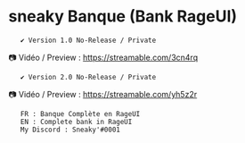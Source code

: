 # sneaky Banque (Bank RageUI)

       ✔️ Version 1.0 No-Release / Private 
📷 Vidéo / Preview : https://streamable.com/3cn4rq

       ✔️ Version 2.0 No-Release / Private
📷 Vidéo / Preview : https://streamable.com/yh5z2r
       
       FR : Banque Complète en RageUI
       EN : Complete bank in RageUI
       My Discord : Sneaky'#0001
